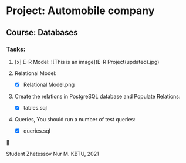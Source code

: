 # Project: Automobile company
## Course: Databases

### Tasks:

1. [x] E-R Model:
![This is an image](E-R Project(updated).jpg)

2. Relational Model:
	- [x] Relational Model.png

3. Create the relations in PostgreSQL database and Populate Relations:
	- [x] tables.sql

4. Queries, You should run a number of test queries: 
	- [x] queries.sql

:tada:

Student Zhetessov Nur M.
KBTU, 2021
